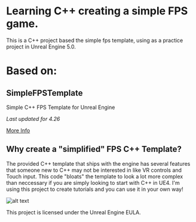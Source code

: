 # Learning C++ creating a simple FPS game.
This is a C++ project based the simple fps template,
using as a practice project in Unreal Engine 5.0.

# Based on:
## SimpleFPSTemplate
Simple C++ FPS Template for Unreal Engine

*Last updated for 4.26*

[More Info](https://www.tomlooman.com/fps-template/)

## Why create a "simplified" FPS C++ Template?
The provided C++ template that ships with the engine has several features that someone new to C++ may not be interested in like VR controls and Touch input. This code "bloats" the template to look a lot more complex than neccessary if you are simply looking to start with C++ in UE4. I'm using this project to create tutorials and you can use it in your own way!

![alt text](https://www.tomlooman.com/wp-content/uploads/2017/09/Thumb_FPSTemplate2.jpg)

This project is licensed under the Unreal Engine EULA.
